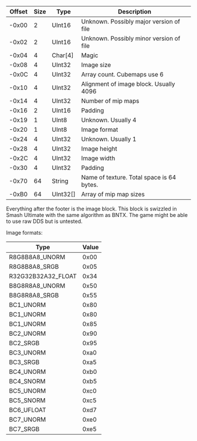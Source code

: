 | Offset | Size | Type | Description |
| --- | --- | --- | --- |
| -0x00 | 2 | UInt16| Unknown. Possibly major version of file |
| -0x02 | 2 | UInt16| Unknown. Possibly minor version of file |
| -0x04 | 4 | Char[4]| Magic |
| -0x08 | 4 | UInt32| Image size |
| -0x0C | 4 | UInt32| Array count. Cubemaps use 6 |
| -0x10 | 4 | UInt32| Alignment of image block. Usually 4096 |
| -0x14 | 4 | UInt32| Number of mip maps |
| -0x16 | 2 | UInt16| Padding |
| -0x19 | 1 | UInt8| Unknown. Usually 4 |
| -0x20 | 1 | UInt8| Image format |
| -0x24 | 4 | UInt32| Unknown. Usually 1 |
| -0x28 | 4 | UInt32| Image height |
| -0x2C | 4 | UInt32| Image width |
| -0x30 | 4 | UInt32| Padding |
| -0x70 | 64 | String| Name of texture. Total space is 64 bytes. |
| -0xB0 | 64 | UInt32[]| Array of mip map sizes |

Everything after the footer is the image block. This block is swizzled in Smash Ultimate with the same algorithm as BNTX.
The game might be able to use raw DDS but is untested. 

Image formats:

| Type | Value |
| --- | --- |
| R8G8B8A8_UNORM | 0x00 |
| R8G8B8A8_SRGB | 0x05 |
| R32G32B32A32_FLOAT | 0x34 |
| B8G8R8A8_UNORM | 0x50 |
| B8G8R8A8_SRGB | 0x55 |
| BC1_UNORM | 0x80 |
| BC1_UNORM | 0x80 |
| BC1_UNORM | 0x85 |
| BC2_UNORM | 0x90 |
| BC2_SRGB | 0x95 |
| BC3_UNORM | 0xa0 |
| BC3_SRGB | 0xa5 |
| BC4_UNORM | 0xb0 |
| BC4_SNORM | 0xb5 |
| BC5_UNORM | 0xc0 |
| BC5_SNORM | 0xc5 |
| BC6_UFLOAT | 0xd7 |
| BC7_UNORM | 0xe0 |
| BC7_SRGB | 0xe5 |








